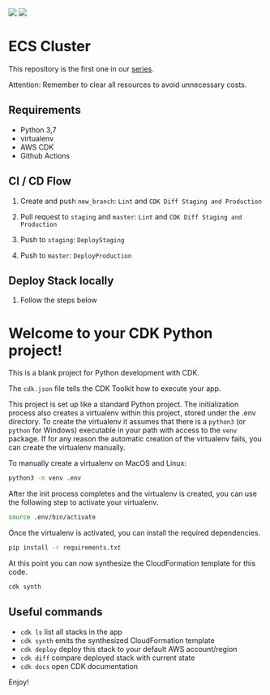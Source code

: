 ![](https://github.com/kawazoi/aws-ecs-cluster/workflows/DeployStaging/badge.svg?branch=staging&event=push) ![](https://github.com/kawazoi/aws-ecs-cluster/workflows/DeployProduction/badge.svg?branch=master&event=push)

# ECS Cluster

This repository is the first one in our [series](../README.md).

Attention: Remember to clear all resources to avoid unnecessary costs.


## Requirements

- Python 3,7
- virtualenv
- AWS CDK
- Github Actions


## CI / CD Flow

1. Create and push `new_branch`: `Lint` and `CDK Diff Staging and Production`

2. Pull request to `staging` and `master`: `Lint` and `CDK Diff Staging and Production`

3. Push to `staging`: `DeployStaging`

4. Push to `master`: `DeployProduction`


## Deploy Stack locally

1. Follow the steps below

# Welcome to your CDK Python project!

This is a blank project for Python development with CDK.

The `cdk.json` file tells the CDK Toolkit how to execute your app.

This project is set up like a standard Python project.  The initialization
process also creates a virtualenv within this project, stored under the .env
directory.  To create the virtualenv it assumes that there is a `python3`
(or `python` for Windows) executable in your path with access to the `venv`
package. If for any reason the automatic creation of the virtualenv fails,
you can create the virtualenv manually.

To manually create a virtualenv on MacOS and Linux:

```bash
python3 -m venv .env
```

After the init process completes and the virtualenv is created, you can use the following
step to activate your virtualenv.

```bash
source .env/bin/activate
```

Once the virtualenv is activated, you can install the required dependencies.

```bash
pip install -r requirements.txt
```

At this point you can now synthesize the CloudFormation template for this code.

```bash
cdk synth
```

## Useful commands

 * `cdk ls`          list all stacks in the app
 * `cdk synth`       emits the synthesized CloudFormation template
 * `cdk deploy`      deploy this stack to your default AWS account/region
 * `cdk diff`        compare deployed stack with current state
 * `cdk docs`        open CDK documentation

Enjoy!
